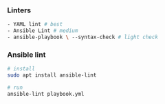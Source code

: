 ### Linters

```bash
- YAML lint # best
- Ansible Lint # medium
- ansible-playbook \ --syntax-check # light check
```

### Ansible lint

```bash
# install
sudo apt install ansible-lint

# run
ansible-lint playbook.yml
```

